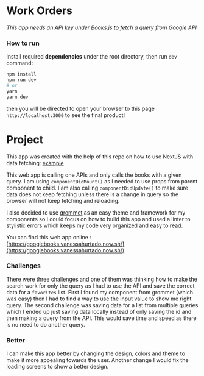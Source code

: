 # Work Orders

_This app needs an API key under Books.js to fetch a query from Google API_

### How to run

Install required **dependencies** under the root directory, then run `dev` command:

```bash
npm install
npm run dev
# or
yarn
yarn dev
```

then you will be directed to open your browser to this page `http://localhost:3000` to see the final product!

# Project

This app was created with the help of this repo on how to use NextJS with data fetching: [example](https://github.com/zeit/next.js/tree/canary/examples/data-fetch)

This web app is calling one APIs and only calls the books with a given query.
I am using `componentDidMount()` as I needed to use props from parent component to child. I am also calling `componentDidUpdate()` to make sure data does not keep fetching unless there is a change in query so the browser will not keep fetching and reloading.

I also decided to use [grommet](https://v2.grommet.io/) as an easy theme and framework for my components so I could focus on how to build this app and used a linter to stylistic errors which keeps my code very organized and easy to read.

You can find this web app online : [https://googlebooks.vanessahurtado.now.sh/](https://googlebooks.vanessahurtado.now.sh/)

### Challenges

There were three challenges and one of them was thinking how to make the search work for only the query as I had to use the API and save the correct data for a `favorites` list. First I found my component from grommet (which was easy) then I had to find a way to use the input value to show me right query.
The second challenge was saving data for a list from multiple queries which I ended up just saving data locally instead of only saving the id and then making a query from the API. This would save time and speed as there is no need to do another query.

### Better

I can make this app better by changing the design, colors and theme to make it more appealing towards the user. Another change I would fix the loading screens to show a better design.

